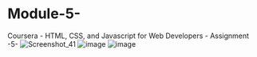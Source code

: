 # Module-5-
Coursera - HTML, CSS, and Javascript for Web Developers - Assignment -5-
![Screenshot_41](https://user-images.githubusercontent.com/86996274/175826403-e884dd38-701c-479b-b3e0-2302c26dcede.png)
![image](https://user-images.githubusercontent.com/86996274/175826404-d110ffcc-70c0-4578-bee8-c935fbc41ba7.png)
![image](https://user-images.githubusercontent.com/86996274/175826418-d7dd6433-ff4d-46a8-a865-1be67f187847.png)
